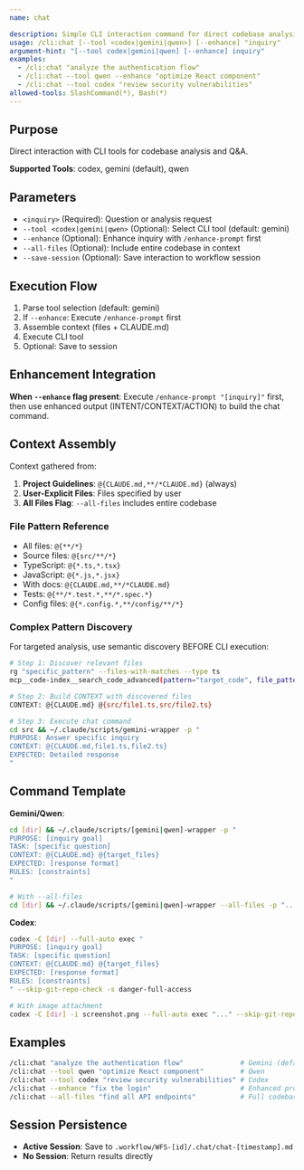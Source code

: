 ```yaml
---
name: chat

description: Simple CLI interaction command for direct codebase analysis
usage: /cli:chat [--tool <codex|gemini|qwen>] [--enhance] "inquiry"
argument-hint: "[--tool codex|gemini|qwen] [--enhance] inquiry"
examples:
  - /cli:chat "analyze the authentication flow"
  - /cli:chat --tool qwen --enhance "optimize React component"
  - /cli:chat --tool codex "review security vulnerabilities"
allowed-tools: SlashCommand(*), Bash(*)
---
```


## Purpose

Direct interaction with CLI tools for codebase analysis and Q&A.

**Supported Tools**: codex, gemini (default), qwen

## Parameters

- `<inquiry>` (Required): Question or analysis request
- `--tool <codex|gemini|qwen>` (Optional): Select CLI tool (default: gemini)
- `--enhance` (Optional): Enhance inquiry with `/enhance-prompt` first
- `--all-files` (Optional): Include entire codebase in context
- `--save-session` (Optional): Save interaction to workflow session

## Execution Flow

1. Parse tool selection (default: gemini)
2. If `--enhance`: Execute `/enhance-prompt` first
3. Assemble context (files + CLAUDE.md)
4. Execute CLI tool
5. Optional: Save to session

## Enhancement Integration

**When `--enhance` flag present**: Execute `/enhance-prompt "[inquiry]"` first, then use enhanced output (INTENT/CONTEXT/ACTION) to build the chat command.

## Context Assembly

Context gathered from:
1. **Project Guidelines**: `@{CLAUDE.md,**/*CLAUDE.md}` (always)
2. **User-Explicit Files**: Files specified by user
3. **All Files Flag**: `--all-files` includes entire codebase

### File Pattern Reference
- All files: `@{**/*}`
- Source files: `@{src/**/*}`
- TypeScript: `@{*.ts,*.tsx}`
- JavaScript: `@{*.js,*.jsx}`
- With docs: `@{CLAUDE.md,**/*CLAUDE.md}`
- Tests: `@{**/*.test.*,**/*.spec.*}`
- Config files: `@{*.config.*,**/config/**/*}`

### Complex Pattern Discovery
For targeted analysis, use semantic discovery BEFORE CLI execution:

```bash
# Step 1: Discover relevant files
rg "specific_pattern" --files-with-matches --type ts
mcp__code-index__search_code_advanced(pattern="target_code", file_pattern="*.ts")

# Step 2: Build CONTEXT with discovered files
CONTEXT: @{CLAUDE.md} @{src/file1.ts,src/file2.ts}

# Step 3: Execute chat command
cd src && ~/.claude/scripts/gemini-wrapper -p "
PURPOSE: Answer specific inquiry
CONTEXT: @{CLAUDE.md,file1.ts,file2.ts}
EXPECTED: Detailed response
"
```

## Command Template

**Gemini/Qwen**:
```bash
cd [dir] && ~/.claude/scripts/[gemini|qwen]-wrapper -p "
PURPOSE: [inquiry goal]
TASK: [specific question]
CONTEXT: @{CLAUDE.md} @{target_files}
EXPECTED: [response format]
RULES: [constraints]
"

# With --all-files
cd [dir] && ~/.claude/scripts/[gemini|qwen]-wrapper --all-files -p "..."
```

**Codex**:
```bash
codex -C [dir] --full-auto exec "
PURPOSE: [inquiry goal]
TASK: [specific question]
CONTEXT: @{CLAUDE.md} @{target_files}
EXPECTED: [response format]
RULES: [constraints]
" --skip-git-repo-check -s danger-full-access

# With image attachment
codex -C [dir] -i screenshot.png --full-auto exec "..." --skip-git-repo-check -s danger-full-access
```

## Examples

```bash
/cli:chat "analyze the authentication flow"              # Gemini (default)
/cli:chat --tool qwen "optimize React component"         # Qwen
/cli:chat --tool codex "review security vulnerabilities" # Codex
/cli:chat --enhance "fix the login"                      # Enhanced prompt
/cli:chat --all-files "find all API endpoints"           # Full codebase
```

## Session Persistence

- **Active Session**: Save to `.workflow/WFS-[id]/.chat/chat-[timestamp].md`
- **No Session**: Return results directly